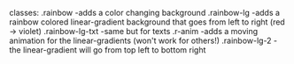 classes:
  .rainbow   -adds a color changing background
  .rainbow-lg   -adds a rainbow colored linear-gradient background that goes from left to right (red -> violet)
  .rainbow-lg-txt   -same but for texts
  .r-anim   -adds a moving animation for the linear-gradients (won't work for others!)
  .rainbow-lg-2   -the linear-gradient will go from top left to bottom right
